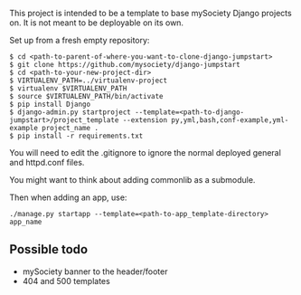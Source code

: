 This project is intended to be a template to base mySociety Django projects on.
It is not meant to be deployable on its own.

Set up from a fresh empty repository:

    $ cd <path-to-parent-of-where-you-want-to-clone-django-jumpstart>
    $ git clone https://github.com/mysociety/django-jumpstart
    $ cd <path-to-your-new-project-dir>
    $ VIRTUALENV_PATH=../virtualenv-project
    $ virtualenv $VIRTUALENV_PATH
    $ source $VIRTUALENV_PATH/bin/activate
    $ pip install Django
    $ django-admin.py startproject --template=<path-to-django-jumpstart>/project_template --extension py,yml,bash,conf-example,yml-example project_name .
    $ pip install -r requirements.txt

You will need to edit the .gitignore to ignore the normal deployed general and
httpd.conf files.

You might want to think about adding commonlib as a submodule.

Then when adding an app, use:

    ./manage.py startapp --template=<path-to-app_template-directory> app_name

Possible todo
-------------

* mySociety banner to the header/footer
* 404 and 500 templates


